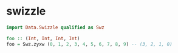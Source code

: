 # swizzle

```haskell
import Data.Swizzle qualified as Swz

foo :: (Int, Int, Int, Int)
foo = Swz.zyxw (0, 1, 2, 3, 4, 5, 6, 7, 8, 9) -- (3, 2, 1, 0)
```
